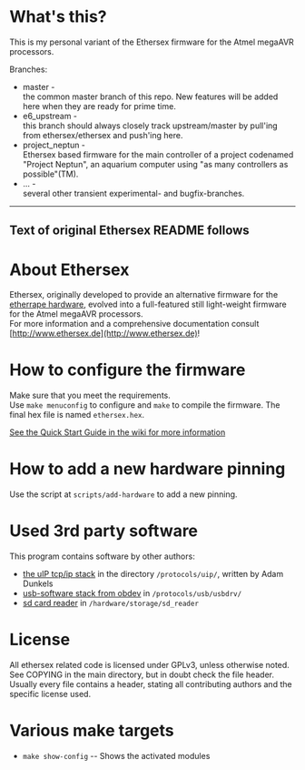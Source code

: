 What's this?
============
This is my personal variant of the Ethersex firmware for the Atmel megaAVR processors.

Branches:
* master -  
	the common master branch of this repo. New features will be added here when
	they are ready for prime time.
* e6_upstream -  
	this branch should always closely track upstream/master by pull'ing from
	ethersex/ethersex and push'ing here.
* project_neptun -  
	Ethersex based firmware for the main controller of a project codenamed
	"Project Neptun", an aquarium computer using "as many controllers as possible"(TM).
* ... -  
	several other transient experimental- and bugfix-branches.

-------------------------------------------------------------------
Text of original Ethersex README follows
-------------------------------------------------------------------
About Ethersex
==============
Ethersex, originally developed to provide an alternative firmware for the [etherrape hardware](http://www.lochraster.org/etherrape),
evolved into a full-featured still light-weight firmware for the Atmel megaAVR processors.  
For more information and a comprehensive documentation  consult [http://www.ethersex.de](http://www.ethersex.de)!

How to configure the firmware
=============================
Make sure that you meet the requirements.  
Use `make menuconfig` to configure and `make` to compile the firmware.
The final hex file is named `ethersex.hex`.

[See the Quick Start Guide in the wiki for more information](http://ethersex.de/index.php/Quick_Start_Guide)

How to add a new hardware pinning
=================================
Use the script at `scripts/add-hardware` to add a new pinning.


Used 3rd party software 
=======================
This program contains software by other authors:

* [the uIP tcp/ip stack](http://www.sics.se/~adam/uip) in the directory `/protocols/uip/`, written by Adam Dunkels
* [usb-software stack from obdev](http://www.obdev.at/products/vusb/index.html) in `/protocols/usb/usbdrv/`
* [sd card reader](http://www.roland-riegel.de/sd-reader/index.html) in `/hardware/storage/sd_reader`

License
=======
All ethersex related code is licensed under GPLv3, unless otherwise noted. See COPYING in the main
directory, but in doubt check the file header. Usually every file contains a
header, stating all contributing authors and the specific license used.

Various make targets
====================

* `make show-config` -- Shows the activated modules
